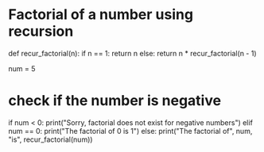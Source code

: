# Factorial of a number using recursion


def recur_factorial(n):
  if n == 1:
    return n
  else:
    return n * recur_factorial(n - 1)


num = 5

# check if the number is negative
if num < 0:
  print("Sorry, factorial does not exist for negative numbers")
elif num == 0:
  print("The factorial of 0 is 1")
else:
  print("The factorial of", num, "is", recur_factorial(num))
